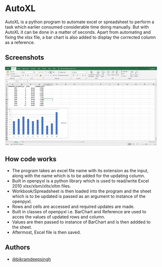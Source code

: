
# AutoXL
AutoXL is a python program to automate excel or spreadsheet to perform a task which earlier consumed considerable time doing manually. But with AutoXL it can be done in a matter of seconds. 
Apart from automating and fixing the xlsx file, a bar chart is also added to display the corrected column as a reference.



## Screenshots

![App Screenshot](https://github.com/BikramdeepSingh/AutoXL/blob/main/images/xlsx%20file%20after%20automation.PNG)


## How code works
* The program takes an excel file name with its extension as the input, along with the name which is to be added for the updating column.
* Built in openpyxl is a python library which is used to read/write Excel 2010 xlsx/xlsm/xltx/xltm files.
* Workbook/Spreadsheet is then loaded into the program and the sheet which is to be updated is passed as an argument to instance of the openpyxl.
* Rows and cells are accessed and required updates are made.
* Built in classes of openpyxl i.e. BarChart and Reference are used to acces the values of updated rows and column.
* Values are then passed to instance of BarChart and is then addded to the sheet.
* Aftermost, Excel file is then saved.

## Authors

- [@bikramdeepsingh](https://github.com/BikramdeepSingh)

